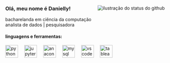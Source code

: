###

<img align='right' src="https://github-readme-stats.vercel.app/api?username=ddniellysilva&theme=synthwave&show_icons=true" alt="ilustração do status do github">

### Olá, meu nome é Danielly!

<p>bacharelanda em ciência da computação<br/>analista de dados | pesquisadora</p>

#### linguagens e ferramentas:

<div align="left">
  <img src="https://cdn.jsdelivr.net/gh/devicons/devicon/icons/python/python-original.svg" height="40" alt="python logo"  />
  <img width="12" />
  <img src="https://cdn.jsdelivr.net/gh/devicons/devicon/icons/jupyter/jupyter-original-wordmark.svg" height="40" alt="jupyter logo"  />
  <img width="12" />
  <img src="https://cdn.jsdelivr.net/gh/devicons/devicon/icons/anaconda/anaconda-original.svg" height="40" alt="anaconda logo"  />
  <img width="12" />
  <img src="https://cdn.jsdelivr.net/gh/devicons/devicon/icons/mysql/mysql-original.svg" height="40" alt="mysql logo"  />
  <img width="12" />
  <img src="https://cdn.jsdelivr.net/gh/devicons/devicon/icons/vscode/vscode-original.svg" height="40" alt="vscode logo"  />
  <img width="12" />
  <img src="https://secure.touchnet.net/C20569_ustores/web/uploaded_images/store_68/Tableau.png" height="40" alt="tableau logo"  />
</div>
